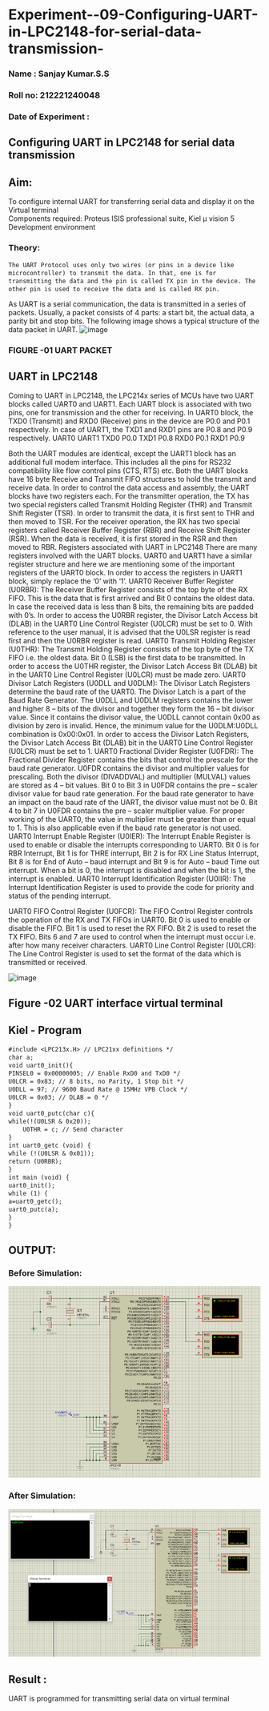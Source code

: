 # Experiment--09-Configuring-UART-in-LPC2148-for-serial-data-transmission-

### Name : Sanjay Kumar.S.S
### Roll no: 212221240048
### Date of Experiment : 

## Configuring UART in LPC2148 for serial data transmission 

## Aim: 
To configure internal UART for transferring serial data and display it on the Virtual terminal  
Components required: Proteus ISIS professional suite, Kiel μ vision 5 Development environment 
### Theory: 
	The UART Protocol uses only two wires (or pins in a device like microcontroller) to transmit the data. In that, one is for transmitting the data and the pin is called TX pin in the device. The other pin is used to receive the data and is called RX pin.
As UART is a serial communication, the data is transmitted in a series of packets. Usually, a packet consists of 4 parts: a start bit, the actual data, a parity bit and stop bits. The following image shows a typical structure of the data packet in UART.
![image](https://user-images.githubusercontent.com/36288975/203727146-383ce4b4-677b-44c3-bb13-a9e203950760.png)
### FIGURE -01 UART PACKET 


## UART in LPC2148
Coming to UART in LPC2148, the LPC214x series of MCUs have two UART blocks called UART0 and UART1. Each UART block is associated with two pins, one for transmission and the other for receiving.
In UART0 block, the TXD0 (Transmit) and RXD0 (Receive) pins in the device are P0.0 and P0.1 respectively. In case of UART1, the TXD1 and RXD1 pins are P0.8 and P0.9 respectively.
UART0	UART1
TXD0	P0.0	TXD1	P0.8
RXD0	P0.1	RXD1	P0.9


Both the UART modules are identical, except the UART1 block has an additional full modem interface. This includes all the pins for RS232 compatibility like flow control pins (CTS, RTS) etc.
Both the UART blocks have 16 byte Receive and Transmit FIFO structures to hold the transmit and receive data. In order to control the data access and assembly, the UART blocks have two registers each.
For the transmitter operation, the TX has two special registers called Transmit Holding Register (THR) and Transmit Shift Register (TSR). In order to transmit the data, it is first sent to THR and then moved to TSR.
For the receiver operation, the RX has two special registers called Receiver Buffer Register (RBR) and Receive Shift Register (RSR). When the data is received, it is first stored in the RSR and then moved to RBR.
Registers associated with UART in LPC2148
There are many registers involved with the UART blocks. UART0 and UART1 have a similar register structure and here we are mentioning some of the important registers of the UART0 block. In order to access the registers in UART1 block, simply replace the ‘0’ with ‘1’.
UART0 Receiver Buffer Register (U0RBR): The Receiver Buffer Register consists of the top byte of the RX FIFO. This is the data that is first arrived and Bit 0 contains the oldest data. In case the received data is less than 8 bits, the remaining bits are padded with 0’s. In order to access the U0RBR register, the Divisor Latch Access bit (DLAB) in the UART0 Line Control Register (U0LCR) must be set to 0. With reference to the user manual, it is advised that the U0LSR register is read first and then the U0RBR register is read.
UART0 Transmit Holding Register (U0THR): The Transmit Holding Register consists of the top byte of the TX FIFO i.e. the oldest data. Bit 0 (LSB) is the first data to be transmitted. In order to access the U0THR register, the Divisor Latch Access Bit (DLAB) bit in the UART0 Line Control Register (U0LCR) must be made zero.
UART0 Divisor Latch Registers (U0DLL and U0DLM): The Divisor Latch Registers determine the baud rate of the UART0. The Divisor Latch is a part of the Baud Rate Generator. The U0DLL and U0DLM registers contains the lower and higher 8 – bits of the divisor and together they form the 16 – bit divisor value. Since it contains the divisor value, the U0DLL cannot contain 0x00 as division by zero is invalid. Hence, the minimum value for the U0DLM:U0DLL combination is 0x00:0x01. In order to access the Divisor Latch Registers, the Divisor Latch Access Bit (DLAB) bit in the UART0 Line Control Register (U0LCR) must be set to 1.
UART0 Fractional Divider Register (U0FDR): The Fractional Divider Register contains the bits that control the prescale for the baud rate generator. U0FDR contains the divisor and multiplier values for prescaling. Both the divisor (DIVADDVAL) and multiplier (MULVAL) values are stored as 4 – bit values. Bit 0 to Bit 3 in U0FDR contains the pre – scaler divisor value for baud rate generation. For the baud rate generator to have an impact on the baud rate of the UART, the divisor value must not be 0. Bit 4 to bit 7 in U0FDR contains the pre – scaler multiplier value. For proper working of the UART0, the value in multiplier must be greater than or equal to 1. This is also applicable even if the baud rate generator is not used.
UART0 Interrupt Enable Register (U0IER): The Interrupt Enable Register is used to enable or disable the interrupts corresponding to UART0. Bit 0 is for RBR Interrupt, Bit 1 is for THRE interrupt, Bit 2 is for RX Line Status Interrupt, Bit 8 is for End of Auto – baud interrupt and Bit 9 is for Auto – baud Time out interrupt. When a bit is 0, the interrupt is disabled and when the bit is 1, the interrupt is enabled.
UART0 Interrupt Identification Register (U0IIR): The Interrupt Identification Register is used to provide the code for priority and status of the pending interrupt.

UART0 FIFO Control Register (U0FCR): The FIFO Control Register controls the operation of the RX and TX FIFOs in UART0. Bit 0 is used to enable or disable the FIFO. Bit 1 is used to reset the RX FIFO. Bit 2 is used to reset the TX FIFO. Bits 6 and 7 are used to control when the interrupt must occur i.e. after how many receiver characters.
UART0 Line Control Register (U0LCR): The Line Control Register is used to set the format of the data which is transmitted or received.


![image](https://user-images.githubusercontent.com/36288975/203729175-35823e84-cdad-4cd2-8334-2a7477de528f.png)

## Figure -02 UART interface virtual terminal

## Kiel - Program 
```
#include <LPC213x.H> // LPC21xx definitions */
char a;
void uart0_init(){
PINSEL0 = 0x00000005; // Enable RxD0 and TxD0 */
U0LCR = 0x83; // 8 bits, no Parity, 1 Stop bit */
U0DLL = 97; // 9600 Baud Rate @ 15MHz VPB Clock */
U0LCR = 0x03; // DLAB = 0 */
}
void uart0_putc(char c){
while(!(U0LSR & 0x20)); 
	U0THR = c; // Send character
}
int uart0_getc (void) {
while (!(U0LSR & 0x01));
return (U0RBR);
}
int main (void) {
uart0_init();
while (1) {
a=uart0_getc();
uart0_putc(a);
}
}
```

## OUTPUT:
### Before Simulation:
![output](https://github.com/AshwinRaaj/Experiment--09-Configuring-UART-in-LPC2148-for-serial-data-transmission-/raw/main/ss1.png)
### After Simulation:
![output](https://github.com/AshwinRaaj/Experiment--09-Configuring-UART-in-LPC2148-for-serial-data-transmission-/raw/main/ss2.png)

## Result :
UART is programmed for transmitting serial data on virtual terminal
